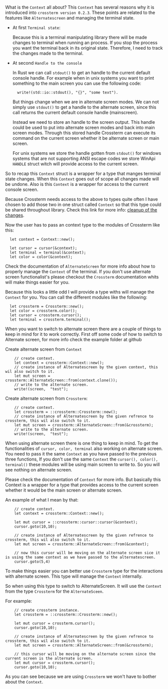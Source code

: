 What is the `Context`  all about? This `Context` has several reasons why it is introduced into `crossterm version 0.2.3`.
These points are related to the features like `Alternatescreen` and managing the terminal state.

- At first `Terminal state`:

    Because this is a terminal manipulating library there will be made changes to terminal when running an process. 
    If you stop the process you want the terminal back in its original state. 
    Therefore, I need to track the changes made to the terminal. 
 
- At second `Handle to the console`

    In Rust we can call `stdout()` to get an handle to the current default console handle. 
    For example when in unix systems you want to print something to the main screen you can use the following code: 

        write!(std::io::stdout(), "{}", "some text").

    But things change when we are in alternate screen modes. 
    We can not simply use `stdout()` to get a handle to the alternate screen, since this call returns the current default console handle (mainscreen).
    
    Instead we need to store an handle to the screen output. 
    This handle could be used to put into alternate screen modes and back into main screen modes.
    Through this stored handle Crossterm can execute its command on the current screen whether it be alternate screen or main screen.
    
    For unix systems we store the handle gotten from `stdout()` for windows systems that are not supporting ANSI escape codes we store WinApi `HANDLE` struct witch will provide access to the current screen. 
    
So to recap this `Context` struct is a wrapper for a type that manges terminal state changes. 
When this `Context` goes out of scope all changes made will be undone.
Also is this `Context` is a wrapper for access to the current console screen.

Because Crossterm needs access to the above to types quite often I have chosen to add those two in one struct called `Context` so that this type could be shared throughout library. 
Check this link for more info:  [cleanup of the changes](https://stackoverflow.com/questions/48732387/how-can-i-run-clean-up-code-in-a-rust-library).

Now the user has to pass an context type to the modules of Crossterm like this:
      
      let context = Context::new();
      
      let cursor = cursor(&context);
      let terminal = terminal(&context);
      let color = color(&context);
    
Check the documentation of `AlternateScreen` for more info about how to properly manage the `Context` of the terminal. 
If you don't use alternate screen functionalist's please checkout the `Crossterm` documentation whits will make things easier for you.

Because this looks a little odd I will provide a type withs will manage the `Context` for you. You can call the different modules like the following:

      let crossterm = Crossterm::new();
      let color = crossterm.color();
      let cursor = crossterm.cursor();
      let terminal = crossterm.terminal();
      
When you want to switch to alternate screen there are a couple of things to keep in mind for it to work correctly. 
First off some code of how to switch to Alternate screen, for more info check the example folder at github

Create alternate screen from `Context`

        // create context.
        let context = crossterm::Context::new();
        // create instance of Alternatescreen by the given context, this wil also switch to it.
        let mut screen = crossterm::AlternateScreen::from(context.clone());        
        // write to the alternate screen.
        write!(screen,  "test");
        
Create alternate screen from `Crossterm`:

        // create context.
        let crossterm = ::crossterm::Crossterm::new();
        // create instance of Alternatescreen by the given refrence to crossterm, this wil also switch to it.
        let mut screen = crossterm::AlternateScreen::from(&crossterm);        
        // write to the alternate screen.
        write!(screen,  "test");
        
When using alternate screen there is one thing to keep in mind. 
To get the functionalities of `cursor, color, terminal` also working on alternate screen.
You need to pass it the same `Context` as you have passed to the previous three functions,
If you don't use the same `Context` the `cursor(), color(), terminal()` these modules will be using main screen to write to. 
So you will see nothing on alternate screen.

Please check the documentation of `Context` for more info. 
But basically this Context is a wrapper for a type that provides access to the current screen whether it would be the main screen or alternate screen.

An example of what I mean by that:

        // create context.
        let context = crossterm::Context::new();
        
        let mut cursor = ::crossterm::cursor::cursor(&context);
        cursor.goto(10,10);
        
        // create instance of Alternatescreen by the given refrence to crossterm, this wil also switch to it.
        let mut screen = crossterm::AlternateScreen::from(&context);        
        
        // now this cursor will be moving on the alternate screen sice it is using the same context as we have passed to the alternatescreen.
        cursor.goto(5,4)

To make things easier you can better use `Crossterm` type for the interactions with alternate screen. 
This type will manage the `Context` internally. 

So when using this type to switch to AlternateScreen. It will use the `Context` from the type `Crossterm` for the `AlternateSceen`.

For example: 

        // create crossterm instance.
        let crossterm = ::crossterm::Crossterm::new();
        
        let mut cursor = crossterm.cursor();
        cursor.goto(10,10);
        
        // create instance of Alternatescreen by the given refrence to crossterm, this wil also switch to it.
        let mut screen = crossterm::AlternateScreen::from(&crossterm);  
        
        // this cursor will be moving on the alternate screen since the current screen is the alternate screen. 
        let mut cursor = crossterm.cursor();
        cursor.goto(10,10);      
        
As you can see because we are using `Crossterm` we won't have to bother about the `Context`.